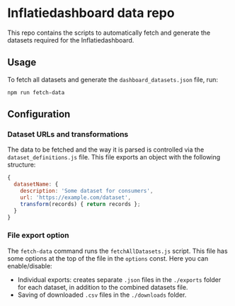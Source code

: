 # Inflatiedashboard data repo

This repo contains the scripts to automatically fetch and generate the datasets required for the Inflatiedashboard.

## Usage

To fetch all datasets and generate the `dashboard_datasets.json` file, run:
```
npm run fetch-data
```

## Configuration

### Dataset URLs and transformations

The data to be fetched and the way it is parsed is controlled via the `dataset_definitions.js` file. This file exports an object with the following structure:

```javascript
{
  datasetName: {
    description: 'Some dataset for consumers',
    url: 'https://example.com/dataset',
    transform(records) { return records };
  }
}
```

### File export option

The `fetch-data` command runs the `fetchAllDatasets.js` script. This file has some options at the top of the file in the `options` const. Here you can enable/disable:

* Individual exports: creates separate `.json` files in the `./exports` folder for each dataset, in addition to the combined datasets file.
* Saving of downloaded `.csv` files in the `./downloads` folder.